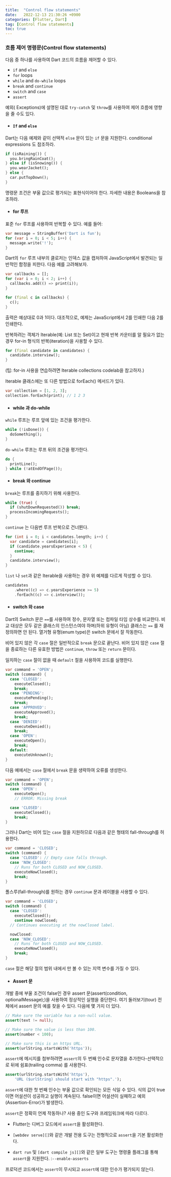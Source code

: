 ```yaml
---
title:  "Control flow statements"  
date:   2022-12-13 21:30:26 +0900
categories: [Flutter, Dart]
tag: [Control flow statements]
toc: true
---
```

### 흐름 제어 명령문(Control flow statements)

다음 중 하나를 사용하여 Dart 코드의 흐름을 제어할 수 있다.

- `if` and `else`
- `for` loops
- `while` and `do-while` loops
- `break` and `continue`
- `switch` and `case`
- `assert`

예외( Exceptions)에 설명된 대로 `try-catch` 및 `throw`를 사용하여 제어 흐름에 영향을 줄 수도 있다.

- #### `If` and `else`

Dart는 다음 예제와 같이 선택적 `else` 문이 있는 `if` 문을 지원한다. conditional expressions 도 참조하라.

``` dart
if (isRaining()) {
  you.bringRainCoat();
} else if (isSnowing()) {
  you.wearJacket();
} else {
  car.putTopDown();
}
```

명령문 조건은 부울 값으로 평가되는 표현식이어야 한다. 자세한 내용은 Booleans을 참조하라.

- #### for 루프

표준 `for` 루프를 사용하여 반복할 수 있다. 예를 들어:

``` dart
var message = StringBuffer('Dart is fun');
for (var i = 0; i < 5; i++) {
  message.write('!');
}
```

Dart의 `for` 루프 내부의 클로저는 인덱스 값을 캡처하여 JavaScript에서 발견되는 일반적인 함정을 피한다. 다음 예를 고려해보자.

``` dart
var callbacks = [];
for (var i = 0; i < 2; i++) {
  callbacks.add(() => print(i));
}

for (final c in callbacks) {
  c();
}
```

출력은 예상대로 0과 1이다. 대조적으로, 예제는 JavaScript에서 2를 인쇄한 다음 2를 인쇄한다.

반복하려는 객체가 Iterable(예: List 또는 Set)이고 현재 반복 카운터를 알 필요가 없는 경우 for-in 형식의 반복(iteration)을 사용할 수 있다.

``` dart
for (final candidate in candidates) {
  candidate.interview();
}
```

(팁: for-in 사용을 연습하려면  Iterable collections codelab을 참고하자.)

Iterable 클래스에는 또 다른 방법으로 forEach() 메서드가 있다.

``` dart
var collection = [1, 2, 3];
collection.forEach(print); // 1 2 3
```

- #### while 과 do-while

`while` 루프는 루프 앞에 있는 조건을 평가한다.

``` dart
while (!isDone()) {
  doSomething();
}
```

`do-while` 루프는 루프 뒤의 조건을 평가한다.

``` dart
do {
  printLine();
} while (!atEndOfPage());
```

- #### break 와 continue

`break`는 루프를 중지하기 위해 사용한다.

``` dart
while (true) {
  if (shutDownRequested()) break;
  processIncomingRequests();
}
```

`continue` 는 다음번 루프 반복으로 건너뛴다.

``` dart
for (int i = 0; i < candidates.length; i++) {
  var candidate = candidates[i];
  if (candidate.yearsExperience < 5) {
    continue;
  }
  candidate.interview();
}
```

`list` 나 `set`과 같은 Iterable을 사용하는 경우 위 예제를 다르게 작성할 수 있다.

``` dart
candidates
    .where((c) => c.yearsExperience >= 5)
    .forEach((c) => c.interview());
```

- #### switch 와 case

Dart의 Switch 문은 `==`를 사용하여 정수, 문자열 또는 컴파일 타임 상수를 비교한다. 비교 대상은 모두 같은 클래스의 인스턴스여야 하며(하위 유형이 아님) 클래스는 `==` 를 재정의하면 안 된다. 열거형 유형(enum type)은 switch 문에서 잘 작동한다.

비어 있지 않은 각 `case` 절은 일반적으로 `break` 문으로 끝난다. 비어 있지 않은 `case` 절을 종료하는 다른 유효한 방법은 `continue`, `throw` 또는 `return` 문이다.

일치하는 `case` 절이 없을 때 `default` 절을 사용하여 코드를 실행한다.

``` dart
var command = 'OPEN';
switch (command) {
  case 'CLOSED':
    executeClosed();
    break;
  case 'PENDING':
    executePending();
    break;
  case 'APPROVED':
    executeApproved();
    break;
  case 'DENIED':
    executeDenied();
    break;
  case 'OPEN':
    executeOpen();
    break;
  default:
    executeUnknown();
}
```

다음 예에서는 `case` 절에서 `break` 문을 생략하여 오류를 생성한다.

``` dart
var command = 'OPEN';
switch (command) {
  case 'OPEN':
    executeOpen();
    // ERROR: Missing break

  case 'CLOSED':
    executeClosed();
    break;
}
```

그러나 Dart는 비어 있는 `case` 절을 지원하므로 다음과 같은 형태의 fall-through를 허용한다.

``` dart
var command = 'CLOSED';
switch (command) {
  case 'CLOSED': // Empty case falls through.
  case 'NOW_CLOSED':
    // Runs for both CLOSED and NOW_CLOSED.
    executeNowClosed();
    break;
}
```

폴스루(fall-through)를 원하는 경우 `continue` 문과 레이블을 사용할 수 있다.

``` dart
var command = 'CLOSED';
switch (command) {
  case 'CLOSED':
    executeClosed();
    continue nowClosed;
  // Continues executing at the nowClosed label.

  nowClosed:
  case 'NOW_CLOSED':
    // Runs for both CLOSED and NOW_CLOSED.
    executeNowClosed();
    break;
}
```

`case` 절은 해당 절의 범위 내에서 만 볼 수 있는 지역 변수를 가질 수 있다.

- #### Assert 문

개발 중에 부울 조건이 false인 경우 assert 문(assert(condition, optionalMessage);)을 사용하여 정상적인 실행을 중단한다. 여기 둘러보기(tour) 전체에서 assert 문의 예를 찾을 수 있다. 다음에 몇 가지 더 있다.

``` dart
// Make sure the variable has a non-null value.
assert(text != null);

// Make sure the value is less than 100.
assert(number < 100);

// Make sure this is an https URL.
assert(urlString.startsWith('https'));
```

`assert`에 메시지를 첨부하려면 `assert`의 두 번째 인수로 문자열을 추가한다-선택적으로 뒤에 쉼표(trailing comma) 를 사용한다.

``` dart
assert(urlString.startsWith('https'),
    'URL ($urlString) should start with "https".');
```

`assert`에 대한 첫 번째 인수는 부울 값으로 확인되는 모든 식일 수 있다. 식의 값이 true이면 어설션이 성공하고 실행이 계속된다. false이면 어설션이 실패하고 예외(Assertion-Error)가 발생한다.

`assert`은 정확히 언제 작동하나? 사용 중인 도구와 프레임워크에 따라 다르다.

- Flutter는 디버그 모드에서 `assert`을 활성화한다.

- `[webdev serve][]`와 같은 개발 전용 도구는 전형적으로 `assert`을 기본 활성화한다.
- `dart run` 및 `[dart compile js][]`와 같은 일부 도구는 명령줄 플래그를 통해 `assert`을 지원한다. :`--enable-asserts`

프로덕션 코드에서는 `assert`이 무시되고 `assert`에 대한 인수가 평가되지 않는다.
